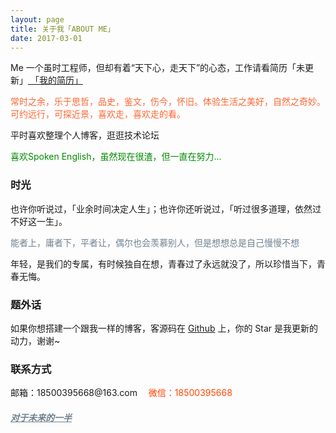 ```yaml
---
layout: page
title: 关于我「ABOUT ME」 
date: 2017-03-01 
---
```


<p>
Me 一个虽时工程师，但却有着“天下心，走天下”的心态，工作请看简历「未更新」<a href="{{ site.baseurl }}/jianli.pdf" target="_blank"> 「我的简历」 </a>    
<div style="color:#FF6633">
<p>常时之余，乐于思哲，品史，鉴文，伤今，怀旧。体验生活之美好，自然之奇妙。可约远行，可探近景，喜欢走，喜欢走的看。
</p>
</div>
<p>
平时喜欢整理个人博客，逛逛技术论坛     
<p>
<div style="color:#008B00">
<p>
喜欢Spoken English，虽然现在很渣，但一直在努力...        
</p>
</div>
<p>
<h3>时光</h3>   
<p>
也许你听说过，「业余时间决定人生」；也许你还听说过，「听过很多道理，依然过不好这一生」。 
<div style="color:#708090">
<p>
    能者上，庸者下，平者让，偶尔也会羡慕别人，但是想想总是自己慢慢不想
</p>
</div>
<p>
年轻，是我们的专属，有时候独自在想，青春过了永远就没了，所以珍惜当下，青春无悔。
<p>
<h3>题外话</h3>   
<p>
如果你想搭建一个跟我一样的博客，客源码在 <a target="_blank" href='https://github.com/elsery/elsery.github.io/' target="_blank" >Github</a> 上，你的 Star 是我更新的动力，谢谢~
<h3> 联系方式 </h3>         
<script>
    function mousemethod(op,imgid){
    document.getElementById(imgid).style.display=op;
}
</script>
<p>邮箱：18500395668@163.com  <a href="#" onmouseover="mousemethod('block','img1')" onmouseout="mousemethod('none','img1')" style="color:#FF4500;text-decoration:none">微信：18500395668</a>
<p>
<a href="/love" style="color:#708090"  target="_blank"> <h5>对于未来的一半</h5></a>  
</p>
